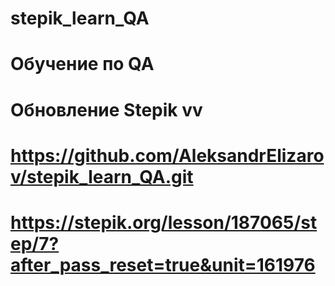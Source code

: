 # stepik_learn_QA
# Обучение по QA
# Обновление Stepik vv
# https://github.com/AleksandrElizarov/stepik_learn_QA.git
# https://stepik.org/lesson/187065/step/7?after_pass_reset=true&unit=161976
